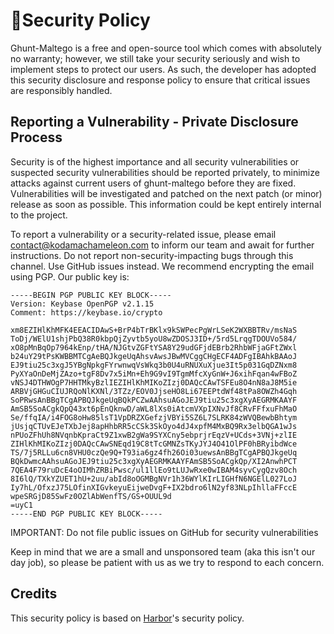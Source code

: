 # 🚨Security Policy

Ghunt-Maltego is a free and open-source tool which comes with absolutely no warranty; however, we still take your security seriously and wish to implement steps to protect our users. As such, the developer has adopted this security disclosure and response policy to ensure that critical issues are responsibly handled.

## Reporting a Vulnerability - Private Disclosure Process
Security is of the highest importance and all security vulnerabilities or suspected security vulnerabilities should be reported privately, to minimize attacks against current users of ghunt-maltego before they are fixed. Vulnerabilities will be investigated and patched on the next patch (or minor) release as soon as possible. This information could be kept entirely internal to the project.  

To report a vulnerability or a security-related issue, please email contact@kodamachameleon.com to inform our team and await for further instructions. Do not report non-security-impacting bugs through this channel. Use GitHub issues instead. We recommend encrypting the email using PGP. Our public key is:
```
-----BEGIN PGP PUBLIC KEY BLOCK-----
Version: Keybase OpenPGP v2.1.15
Comment: https://keybase.io/crypto

xm8EZIHlKhMFK4EEACIDAwS+BrP4bTrBKlx9kSWPecPgWrLSeK2WXBBTRv/msNaS
ToDj/WElU1shjPbQ38R0kbpQjZyvtb5yoU8wZDOSJ3ID+/5rd5LrqgTDOUVo584/
xO8pMnBqOp7964kEnp/tHA/NJGtvZGFtYSA8Y29udGFjdEBrb2RhbWFjaGFtZWxl
b24uY29tPsKWBBMTCgAeBQJkgeUqAhsvAwsJBwMVCggCHgECF4ADFgIBAhkBAAoJ
EJ9tiu25c3xgJ5YBgNpkgFYrwnwqVsWkq3b0U4uRNUXuXjue3It5p031GqDZNxm8
PyXYaOnDeMjZAzo+tgF8Dv7x5iMn+Eh9G9vI9TgmMfcXyGnW+J6xihFqan4wFBoZ
vNSJ4DTHWOgP7HHTMkyBzlIEZIHlKhMIKoZIzj0DAQcCAwTSFEu8O4nN8aJ8M5ie
ARBVjGHGuCIUJRQoNlKXNl/3TZz/EOV0JjseHO8Li67EEPtdWf48tPa8OWZh4Gqh
SoPRwsAnBBgTCgAPBQJkgeUqBQkPCZwAAhsuAGoJEJ9tiu25c3xgXyAEGRMKAAYF
AmSB5SoACgkQpQ43xt6pEnQknwD/aWL8lXs0iAtcmVXpIXNvJf8CRvFFfxuFhMaO
Se/ffqIA/i4FOG8oHw85lsT1VpDRZXGefzjVBYi5SZ6L7SLRK84zWVQBewbBhtym
jUsjqCTUvEJeTXbJej8apHhbRR5cCSk3SkOyo4dJ4xpfM4MxBQ9Rx3elbQGA1wJs
nPUoZFhUh8NVqnbKpraCt9Z1xwB2gWa9SYXCny5ebprjrEqzV+UCds+3VNj+zlIE
ZIHlKhMIKoZIzj0DAQcCAwSNEqd19C8tTcGMNZsTKyJYJ4O41OlPF0hBRyibdWce
TS/7j5RLLu6cn8VHU0czQe9Q+T93ia6gz4fh26Oi03uewsAnBBgTCgAPBQJkgeUq
BQkDwmcAAhsuAGoJEJ9tiu25c3xgXyAEGRMKAAYFAmSB5SoACgkQp/XI2AnwhPCT
7QEA4F79ruDcE4oOIMhZRBiPwsc/ul1llEo9tLUJwRxe0wIBAM4syvCygQzv8Och
8I6lQ/TXkYZUET1hU+2uu/abId8oOGMBgNVr1h36WYlKIrLIGHfN6NGElL027LoJ
Iy7hL/OfxzJ75LOfinXIGvkeyuEijweDvgF+IX2bdro6lN2yf83NLpIhllaFFccE
wpeSRGjD85SwFz0OZlAbWenfTS/GS+OUUL9d
=uyC1
-----END PGP PUBLIC KEY BLOCK-----
```
IMPORTANT: Do not file public issues on GitHub for security vulnerabilities

Keep in mind that we are a small and unsponsored team (aka this isn't our day job), so please be patient with us as we try to respond to each concern.

## Credits

This security policy is based on [Harbor](https://github.com/goharbor/harbor)'s security policy.

